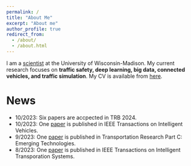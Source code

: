 ```yaml
---
permalink: /
title: "About Me"
excerpt: "About me"
author_profile: true
redirect_from: 
  - /about/
  - /about.html
---
```


I am a [scientist](https://directory.engr.wisc.edu/cee/Staff/Li_Pei/) at the University of Wisconsin-Madison. My current research focuses on **traffic safety, deep learning, big data, connected vehicles, and traffic simulation**. My CV is available from [here](https://peili-sandman.github.io/files/cv_pei.pdf).


<!---
I received my PhD degree in Transportation Engineering under the supervision of [Dr. Mohamed Abdel-Aty](https://www.cece.ucf.edu/aty/). I received my master degree in communication and transportation engineering and bachelor degree in logistics engineering from Tongji University in 2015 and 2018, respectively.
'''
--->


News
===
- 10/2023: Six papers are accpected in TRB 2024.
- 10/2023: One [paper](https://doi.org/10.1109/TIV.2023.3326735) is published in IEEE Transactions on Intelligent Vehicles.
- 9/2023: One [paper](https://doi.org/10.1016/j.trc.2023.104358) is published in Transportation Research Part C: Emerging Technologies.
- 8/2023: One [paper](https://doi.org/10.1109/TITS.2023.3296567) is published in IEEE Transactions on Intelligent Transporation Systems.